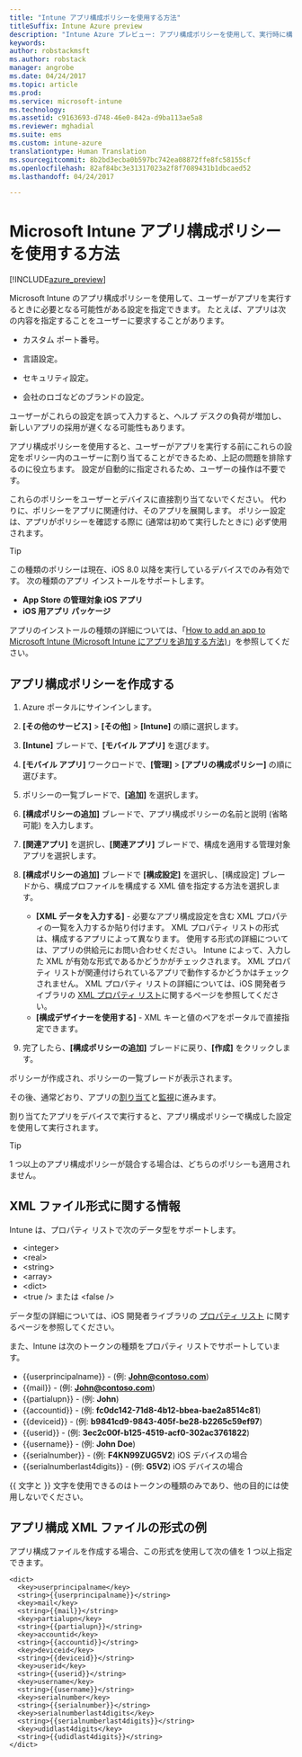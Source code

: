 ```yaml
---
title: "Intune アプリ構成ポリシーを使用する方法"
titleSuffix: Intune Azure preview
description: "Intune Azure プレビュー: アプリ構成ポリシーを使用して、実行時に構成データを iOS アプリに提供する方法について説明します。"
keywords: 
author: robstackmsft
ms.author: robstack
manager: angrobe
ms.date: 04/24/2017
ms.topic: article
ms.prod: 
ms.service: microsoft-intune
ms.technology: 
ms.assetid: c9163693-d748-46e0-842a-d9ba113ae5a8
ms.reviewer: mghadial
ms.suite: ems
ms.custom: intune-azure
translationtype: Human Translation
ms.sourcegitcommit: 8b2bd3ecba0b597bc742ea08872ffe8fc58155cf
ms.openlocfilehash: 82af84bc3e31317023a2f8f7089431b1dbcaed52
ms.lasthandoff: 04/24/2017

---
```


# <a name="how-to-use-microsoft-intune-app-configuration-policies"></a>Microsoft Intune アプリ構成ポリシーを使用する方法

[!INCLUDE[azure_preview](../includes/azure_preview.md)]

Microsoft Intune のアプリ構成ポリシーを使用して、ユーザーがアプリを実行するときに必要となる可能性がある設定を指定できます。 たとえば、アプリは次の内容を指定することをユーザーに要求することがあります。

-   カスタム ポート番号。

-   言語設定。

-   セキュリティ設定。

-   会社のロゴなどのブランドの設定。

ユーザーがこれらの設定を誤って入力すると、ヘルプ デスクの負荷が増加し、新しいアプリの採用が遅くなる可能性もあります。

アプリ構成ポリシーを使用すると、ユーザーがアプリを実行する前にこれらの設定をポリシー内のユーザーに割り当てることができるため、上記の問題を排除するのに役立ちます。 設定が自動的に指定されるため、ユーザーの操作は不要です。

これらのポリシーをユーザーとデバイスに直接割り当てないでください。 代わりに、ポリシーをアプリに関連付け、そのアプリを展開します。 ポリシー設定は、アプリがポリシーを確認する際に (通常は初めて実行したときに) 必ず使用されます。

> [!TIP]
> この種類のポリシーは現在、iOS 8.0 以降を実行しているデバイスでのみ有効です。 次の種類のアプリ インストールをサポートします。
>
> -   **App Store の管理対象 iOS アプリ**
> -   **iOS 用アプリ パッケージ**
>
> アプリのインストールの種類の詳細については、「[How to add an app to Microsoft Intune (Microsoft Intune にアプリを追加する方法)](/intune-azure/manage-apps/add-apps)」を参照してください。

## <a name="create-an-app-configuration-policy"></a>アプリ構成ポリシーを作成する

1. Azure ポータルにサインインします。
2. **[その他のサービス]** > **[その他]** > **[Intune]** の順に選択します。
3. **[Intune]** ブレードで、**[モバイル アプリ]** を選びます。
1.  **[モバイル アプリ]** ワークロードで、**[管理]** > **[アプリの構成ポリシー]** の順に選びます。

2.  ポリシーの一覧ブレードで、**[追加]** を選択します。

3.  **[構成ポリシーの追加]** ブレードで、アプリ構成ポリシーの名前と説明 (省略可能) を入力します。
4.  **[関連アプリ]** を選択し、**[関連アプリ]** ブレードで、構成を適用する管理対象アプリを選択します。
5.  **[構成ポリシーの追加]** ブレードで **[構成設定]** を選択し、[構成設定] ブレードから、構成プロファイルを構成する XML 値を指定する方法を選択します。
    - **[XML データを入力する]** - 必要なアプリ構成設定を含む XML プロパティの一覧を入力するか貼り付けます。 XML プロパティ リストの形式は、構成するアプリによって異なります。 使用する形式の詳細については、アプリの供給元にお問い合わせください。
    Intune によって、入力した XML が有効な形式であるかどうかがチェックされます。 XML プロパティ リストが関連付けられているアプリで動作するかどうかはチェックされません。
    XML プロパティ リストの詳細については、iOS 開発者ライブラリの [XML プロパティ リスト](https://developer.apple.com/library/ios/documentation/Cocoa/Conceptual/PropertyLists/UnderstandXMLPlist/UnderstandXMLPlist.html)に関するページを参照してください。
    - **[構成デザイナーを使用する]** - XML キーと値のペアをポータルで直接指定できます。
8. 完了したら、**[構成ポリシーの追加]** ブレードに戻り、**[作成]** をクリックします。

ポリシーが作成され、ポリシーの一覧ブレードが表示されます。

その後、通常どおり、アプリの[割り当て](deploy-apps.md)と[監視](monitor-apps.md)に進みます。

割り当てたアプリをデバイスで実行すると、アプリ構成ポリシーで構成した設定を使用して実行されます。

> [!TIP]
> 1 つ以上のアプリ構成ポリシーが競合する場合は、どちらのポリシーも適用されません。

## <a name="information-about-the-xml-file-format"></a>XML ファイル形式に関する情報

Intune は、プロパティ リストで次のデータ型をサポートします。

- &lt;integer&gt;
- &lt;real&gt;
- &lt;string&gt;
- &lt;array&gt;
- &lt;dict&gt;
- &lt;true /&gt; または &lt;false /&gt;

データ型の詳細については、iOS 開発者ライブラリの [プロパティ リスト](https://developer.apple.com/library/ios/documentation/Cocoa/Conceptual/PropertyLists/AboutPropertyLists/AboutPropertyLists.html) に関するページを参照してください。

また、Intune は次のトークンの種類をプロパティ リストでサポートしています。
- \{\{userprincipalname\}\} - (例: **John@contoso.com**)
- \{\{mail\}\} - (例: **John@contoso.com**)
- \{\{partialupn\}\} - (例: **John**)
- \{\{accountid\}\} - (例: **fc0dc142-71d8-4b12-bbea-bae2a8514c81**)
- \{\{deviceid\}\} - (例: **b9841cd9-9843-405f-be28-b2265c59ef97**)
- \{\{userid\}\} - (例: **3ec2c00f-b125-4519-acf0-302ac3761822**)
- \{\{username\}\} - (例: **John Doe**)
- \{\{serialnumber\}\} - (例: **F4KN99ZUG5V2**) iOS デバイスの場合
- \{\{serialnumberlast4digits\}\} - (例: **G5V2**) iOS デバイスの場合

\{\{ 文字と \}\} 文字を使用できるのはトークンの種類のみであり、他の目的には使用しないでください。





## <a name="example-format-for-an-app-configuration-xml-file"></a>アプリ構成 XML ファイルの形式の例

アプリ構成ファイルを作成する場合、この形式を使用して次の値を 1 つ以上指定できます。

```
<dict>
  <key>userprincipalname</key>
  <string>{{userprincipalname}}</string>
  <key>mail</key>
  <string>{{mail}}</string>
  <key>partialupn</key>
  <string>{{partialupn}}</string>
  <key>accountid</key>
  <string>{{accountid}}</string>
  <key>deviceid</key>
  <string>{{deviceid}}</string>
  <key>userid</key>
  <string>{{userid}}</string>
  <key>username</key>
  <string>{{username}}</string>
  <key>serialnumber</key>
  <string>{{serialnumber}}</string>
  <key>serialnumberlast4digits</key>
  <string>{{serialnumberlast4digits}}</string>
  <key>udidlast4digits</key>
  <string>{{udidlast4digits}}</string>
</dict>

```

